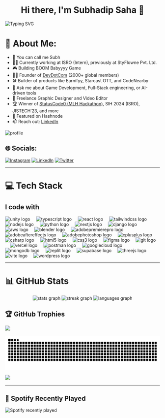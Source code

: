 <div align="center">
   <h1>Hi there, I'm Subhadip Saha 👋</h1>
</div>

![Typing SVG](https://readme-typing-svg.demolab.com?font=&pause=1000&center=false&vCenter=true&width=450&lines=Game+Developer;Python+Backend+Developer;NodeJS+Developer;Freelancer;Founder+of+DevDotCom;A+community+with+more+than+2000+members)

# 💫 About Me:
- 🥰 You can call me Subh  
- 👨‍💻 Currently working at ISRO (Intern), previously at StyFlowne Pvt. Ltd.  
- 🎮 Building BOOM Babyyyy Game  
- 🧑‍💼 Founder of [DevDotCom](https://devdotcom.netlify.app) (2000+ global members)  
- 🛠️ Builder of products like Earnifyy, Starcast OTT, and CodeNearby  
- 💬 Ask me about Game Development, Full-Stack engineering, or AI-driven tools  
- 🎨 Freelance Graphic Designer and Video Editor  
- 🏆 Winner of [StatusCode0 (MLH Hackathon)](https://devfolio.co/statuscode0/dashboard), SIH 2024 (ISRO), JISTECH'23, and more  
- 🏅 Featured on Hashnode  
- 📫 Reach out: [LinkedIn](https://linkedin.com/in/subhadipsahaofficial)

![](https://github-stats-alpha.vercel.app/api?username=subh05sus&cc=000&tc=fff&ic=fff&bc=000 "profile")
<br/>

## 🌐 Socials:
[![Instagram](https://img.shields.io/badge/Instagram-%23E4405F.svg?logo=Instagram&logoColor=white)](https://instagram.com/subh05sus_) 
[![LinkedIn](https://img.shields.io/badge/LinkedIn-%230077B5.svg?logo=linkedin&logoColor=white)](https://linkedin.com/in/subhadipsahaofficial) 
[![Twitter](https://img.shields.io/badge/Twitter-%231DA1F2.svg?logo=Twitter&logoColor=white)](https://twitter.com/SubhadipSuDi) 

---

# 💻 Tech Stack

<h2 align="left">I code with</h2>

<div align="left">
  <img src="https://skillicons.dev/icons?i=unity" height="40" alt="unity logo" />
  <img width="12" />
  <img src="https://skillicons.dev/icons?i=ts" height="40" alt="typescript logo" />
  <img width="12" />
  <img src="https://skillicons.dev/icons?i=react" height="40" alt="react logo" />
  <img width="12" />
  <img src="https://skillicons.dev/icons?i=tailwind" height="40" alt="tailwindcss logo" />
  <img width="12" />
  <img src="https://skillicons.dev/icons?i=nodejs" height="40" alt="nodejs logo" />
  <img width="12" />
  <img src="https://skillicons.dev/icons?i=py" height="40" alt="python logo" />
  <img width="12" />
  <img src="https://skillicons.dev/icons?i=nextjs" height="40" alt="nextjs logo" />
  <img width="12" />
  <img src="https://skillicons.dev/icons?i=django" height="40" alt="django logo" />
  <img width="12" />
  <img src="https://skillicons.dev/icons?i=aws" height="40" alt="aws logo" />
  <img width="12" />
  <img src="https://skillicons.dev/icons?i=blender" height="40" alt="blender logo" />
  <img width="12" />
  <img src="https://skillicons.dev/icons?i=pr" height="40" alt="adobepremierepro logo" />
  <img width="12" />
  <img src="https://skillicons.dev/icons?i=ae" height="40" alt="adobeaftereffects logo" />
  <img width="12" />
  <img src="https://skillicons.dev/icons?i=ps" height="40" alt="adobephotoshop logo" />
  <img width="12" />
  <img src="https://skillicons.dev/icons?i=cpp" height="40" alt="cplusplus logo" />
  <img width="12" />
  <img src="https://skillicons.dev/icons?i=cs" height="40" alt="csharp logo" />
  <img width="12" />
  <img src="https://skillicons.dev/icons?i=html" height="40" alt="html5 logo" />
  <img width="12" />
  <img src="https://skillicons.dev/icons?i=css" height="40" alt="css3 logo" />
  <img width="12" />
  <img src="https://skillicons.dev/icons?i=figma" height="40" alt="figma logo" />
  <img width="12" />
  <img src="https://skillicons.dev/icons?i=git" height="40" alt="git logo" />
  <img width="12" />
  <img src="https://skillicons.dev/icons?i=vercel" height="40" alt="vercel logo" />
  <img width="12" />
  <img src="https://skillicons.dev/icons?i=postman" height="40" alt="postman logo" />
  <img width="12" />
  <img src="https://skillicons.dev/icons?i=gcp" height="40" alt="googlecloud logo" />
  <img width="12" />
  <img src="https://skillicons.dev/icons?i=mongodb" height="40" alt="mongodb logo" />
  <img width="12" />
  <img src="https://skillicons.dev/icons?i=replit" height="40" alt="replit logo" />
  <img width="12" />
  <img src="https://skillicons.dev/icons?i=supabase" height="40" alt="supabase logo" />
  <img width="12" />
  <img src="https://skillicons.dev/icons?i=threejs" height="40" alt="threejs logo" />
  <img width="12" />
  <img src="https://skillicons.dev/icons?i=vite" height="40" alt="vite logo" />
  <img width="12" />
  <img src="https://skillicons.dev/icons?i=wordpress" height="40" alt="wordpress logo" />
  <!-- Add or reorder icons as you grow! -->
</div>

---

# 📊 GitHub Stats

<div align="center">
  <img src="https://github-readme-stats.vercel.app/api?username=subh05sus&hide_title=false&hide_rank=true&show_icons=true&include_all_commits=true&count_private=true&disable_animations=false&theme=dracula&locale=en&hide_border=true" height="150" alt="stats graph"  />
  <img src="https://streak-stats.demolab.com?user=subh05sus&locale=en&mode=daily&theme=dracula&hide_border=true&border_radius=5" height="150" alt="streak graph"  />
  <img src="https://github-readme-stats.vercel.app/api/top-langs?username=SUBH05SUS&locale=en&hide_title=false&layout=compact&card_width=320&langs_count=14&theme=dracula&hide_border=false" height="200" alt="languages graph"  />
</div>

## 🏆 GitHub Trophies
![](https://github-profile-trophy.vercel.app/?username=subh05sus&theme=radical&no-frame=true&no-bg=false&margin-w=4)

<img src="https://raw.githubusercontent.com/subh05sus/subh05sus/output/snake.svg" alt="Snake animation" />

[![](https://visitcount.itsvg.in/api?id=subh05sus&icon=2&color=12)](https://visitcount.itsvg.in)

---

## 🎵 Spotify Recently Played
![Spotify recently played](https://spotify-recently-played-readme.vercel.app/api?user=31uv34x3wbw2xbpgj3row4yve6iu&unique={true|1|on|yes})

<!--
Proudly created with GPRM ( https://gprm.itsvg.in )
-->
